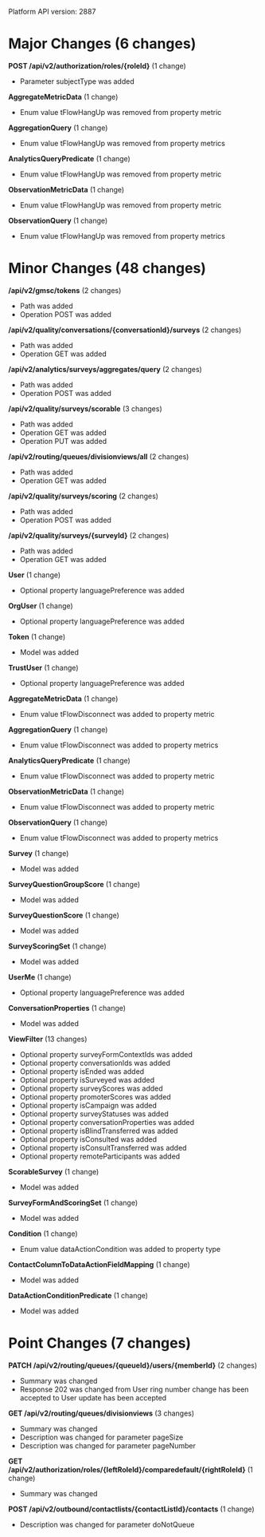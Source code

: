 Platform API version: 2887


# Major Changes (6 changes)

**POST /api/v2/authorization/roles/{roleId}** (1 change)

* Parameter subjectType was added

**AggregateMetricData** (1 change)

* Enum value tFlowHangUp was removed from property metric

**AggregationQuery** (1 change)

* Enum value tFlowHangUp was removed from property metrics

**AnalyticsQueryPredicate** (1 change)

* Enum value tFlowHangUp was removed from property metric

**ObservationMetricData** (1 change)

* Enum value tFlowHangUp was removed from property metric

**ObservationQuery** (1 change)

* Enum value tFlowHangUp was removed from property metrics


# Minor Changes (48 changes)

**/api/v2/gmsc/tokens** (2 changes)

* Path was added
* Operation POST was added

**/api/v2/quality/conversations/{conversationId}/surveys** (2 changes)

* Path was added
* Operation GET was added

**/api/v2/analytics/surveys/aggregates/query** (2 changes)

* Path was added
* Operation POST was added

**/api/v2/quality/surveys/scorable** (3 changes)

* Path was added
* Operation GET was added
* Operation PUT was added

**/api/v2/routing/queues/divisionviews/all** (2 changes)

* Path was added
* Operation GET was added

**/api/v2/quality/surveys/scoring** (2 changes)

* Path was added
* Operation POST was added

**/api/v2/quality/surveys/{surveyId}** (2 changes)

* Path was added
* Operation GET was added

**User** (1 change)

* Optional property languagePreference was added

**OrgUser** (1 change)

* Optional property languagePreference was added

**Token** (1 change)

* Model was added

**TrustUser** (1 change)

* Optional property languagePreference was added

**AggregateMetricData** (1 change)

* Enum value tFlowDisconnect was added to property metric

**AggregationQuery** (1 change)

* Enum value tFlowDisconnect was added to property metrics

**AnalyticsQueryPredicate** (1 change)

* Enum value tFlowDisconnect was added to property metric

**ObservationMetricData** (1 change)

* Enum value tFlowDisconnect was added to property metric

**ObservationQuery** (1 change)

* Enum value tFlowDisconnect was added to property metrics

**Survey** (1 change)

* Model was added

**SurveyQuestionGroupScore** (1 change)

* Model was added

**SurveyQuestionScore** (1 change)

* Model was added

**SurveyScoringSet** (1 change)

* Model was added

**UserMe** (1 change)

* Optional property languagePreference was added

**ConversationProperties** (1 change)

* Model was added

**ViewFilter** (13 changes)

* Optional property surveyFormContextIds was added
* Optional property conversationIds was added
* Optional property isEnded was added
* Optional property isSurveyed was added
* Optional property surveyScores was added
* Optional property promoterScores was added
* Optional property isCampaign was added
* Optional property surveyStatuses was added
* Optional property conversationProperties was added
* Optional property isBlindTransferred was added
* Optional property isConsulted was added
* Optional property isConsultTransferred was added
* Optional property remoteParticipants was added

**ScorableSurvey** (1 change)

* Model was added

**SurveyFormAndScoringSet** (1 change)

* Model was added

**Condition** (1 change)

* Enum value dataActionCondition was added to property type

**ContactColumnToDataActionFieldMapping** (1 change)

* Model was added

**DataActionConditionPredicate** (1 change)

* Model was added


# Point Changes (7 changes)

**PATCH /api/v2/routing/queues/{queueId}/users/{memberId}** (2 changes)

* Summary was changed
* Response 202 was changed from User ring number change has been accepted to User update has been accepted

**GET /api/v2/routing/queues/divisionviews** (3 changes)

* Summary was changed
* Description was changed for parameter pageSize
* Description was changed for parameter pageNumber

**GET /api/v2/authorization/roles/{leftRoleId}/comparedefault/{rightRoleId}** (1 change)

* Summary was changed

**POST /api/v2/outbound/contactlists/{contactListId}/contacts** (1 change)

* Description was changed for parameter doNotQueue
